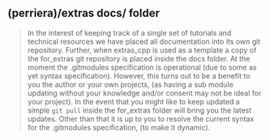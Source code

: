 ## (perriera)/extras docs/ folder
> In the interest of keeping track of a single set of tutorials and technical resources we have placed all documentation into its own git repository. Further, when extras_cpp is used as a template a copy of the for_extras git repository is placed inside the docs folder. At the moment the .gitmodules specification is operational (due to some as yet syntax specification). However, this turns out to be a benefit to you the author or your own projects, (as having a sub module updating without your knowledge and/or consent may not be ideal for your project). 
> In the event that you might like to keep updated a simple `git pull` inside the for_extras folder will bring you the latest updates. Other than that it is up to you to resolve the current syntax for the .gitmodules specification, (to make it dynamic).
> 
